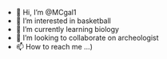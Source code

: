 - 👋 Hi, I’m @MCgal1
- 👀 I’m interested in basketball
- 🌱 I’m currently learning biology
- 💞️ I’m looking to collaborate on archeologist
- 📫 How to reach me ...)


<!---
MCgal1/MCgal1 is a ✨ special ✨ repository because its `README.md` (this file) appears on your GitHub profile.
You can click the Preview link to take a look at your changes.
--->
